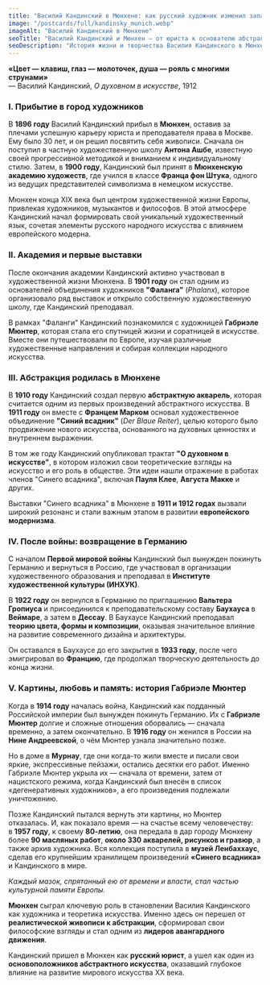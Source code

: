 ```yaml
---
title: "Василий Кандинский в Мюнхене: как русский художник изменил западное искусство"
image: "/postcards/full/kandinsky_munich.webp"
imageAlt: "Василий Кандинский в Мюнхене"
seoTitle: "Василий Кандинский и Мюнхен — от юриста к основателю абстракции"
seoDescription: "История жизни и творчества Василия Кандинского в Мюнхене"
---
```


**«Цвет — клавиш, глаз — молоточек, душа — рояль с многими струнами»**  
— Василий Кандинский, *О духовном в искусстве*, 1912

### I. Прибытие в город художников
В **1896 году** Василий Кандинский прибыл в **Мюнхен**, оставив за плечами успешную карьеру юриста и преподавателя права в Москве. Ему было 30 лет, и он решил посвятить себя живописи. Сначала он поступил в частную художественную школу **Антона Ашбе**, известную своей прогрессивной методикой и вниманием к индивидуальному стилю. Затем, в **1900 году**, Кандинский был принят в **Мюнхенскую академию художеств**, где учился в классе **Франца фон Штука**, одного из ведущих представителей символизма в немецком искусстве.

Мюнхен конца XIX века был центром художественной жизни Европы, привлекая художников, музыкантов и философов. В этой атмосфере Кандинский начал формировать свой уникальный художественный язык, сочетая элементы русского народного искусства с влиянием европейского модерна.

### II. Академия и первые выставки
После окончания академии Кандинский активно участвовал в художественной жизни Мюнхена. В **1901 году** он стал одним из основателей объединения художников **"Фаланга"** (*Phalanx*), которое организовало ряд выставок и открыло собственную художественную школу, где Кандинский преподавал.

В рамках "Фаланги" Кандинский познакомился с художницей **Габриэле Мюнтер**, которая стала его спутницей жизни и соратницей в искусстве. Вместе они путешествовали по Европе, изучая различные художественные направления и собирая коллекции народного искусства.

### III. Абстракция родилась в Мюнхене
В **1910 году** Кандинский создал первую **абстрактную акварель**, которая считается одним из первых произведений абстрактного искусства. В **1911 году** он вместе с **Францем Марком** основал художественное объединение **"Синий всадник"** (*Der Blaue Reiter*), целью которого было продвижение нового искусства, основанного на духовных ценностях и внутреннем выражении.

В том же году Кандинский опубликовал трактат **"О духовном в искусстве"**, в котором изложил свои теоретические взгляды на искусство и его роль в обществе. Эти идеи нашли отражение в работах членов "Синего всадника", включая **Пауля Клее**, **Августа Макке** и других.

Выставки "Синего всадника" в Мюнхене в **1911 и 1912 годах** вызвали широкий резонанс и стали важным этапом в развитии **европейского модернизма**.

### IV. После войны: возвращение в Германию
С началом **Первой мировой войны** Кандинский был вынужден покинуть Германию и вернуться в Россию, где участвовал в организации художественного образования и преподавал в **Институте художественной культуры (ИНХУК)**.

В **1922 году** он вернулся в Германию по приглашению **Вальтера Гропиуса** и присоединился к преподавательскому составу **Баухауса** в **Веймаре**, а затем в **Дессау**. В Баухаусе Кандинский преподавал **теорию цвета, формы и композиции**, оказывая значительное влияние на развитие современного дизайна и архитектуры.

Он оставался в Баухаусе до его закрытия в **1933 году**, после чего эмигрировал во **Францию**, где продолжал творческую деятельность до конца жизни.

### V. Картины, любовь и память: история Габриэле Мюнтер

Когда в **1914 году** началась война, Кандинский как подданный Российской империи был вынужден покинуть Германию. Их с **Габриэле Мюнтер** долгие и сложные отношения оборвались — сначала временно, а затем окончательно. В **1916 году** он женился в России на **Нине Андреевской**, о чём Мюнтер узнала значительно позже.

Но в доме в **Мурнау**, где они когда-то жили вместе и писали свои яркие, экспрессивные пейзажи, остались десятки его работ. Именно Габриэле Мюнтер укрыла их — сначала от времени, затем от нацистского режима, когда Кандинский был внесён в список «дегенеративных художников», а его произведения подлежали уничтожению.

Позже Кандинский пытался вернуть эти картины, но Мюнтер отказалась. И, как показало время — на счастье всему человечеству:  
в **1957 году**, к своему **80-летию**, она передала в дар городу Мюнхену более **90 масляных работ**, **около 330 акварелей, рисунков и гравюр**, а также архив художника. Вся коллекция поступила в **музей Ленбаххаус**, сделав его крупнейшим хранилищем произведений **«Синего всадника»** и Кандинского в мире.

_Каждый мазок, спрятанный ею от времени и власти, стал частью культурной памяти Европы._

**Мюнхен** сыграл ключевую роль в становлении Василия Кандинского как художника и теоретика искусства. Именно здесь он перешел от **реалистической живописи к абстракции**, сформировал свои философские взгляды и стал одним из **лидеров авангардного движения**.

Кандинский пришел в Мюнхен как **русский юрист**, а ушел как один из **основоположников абстрактного искусства**, оказавший глубокое влияние на развитие мирового искусства XX века.
